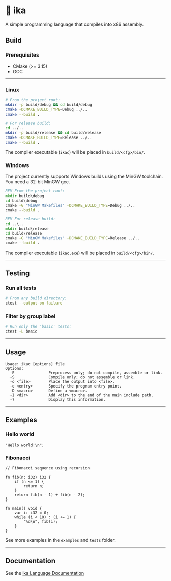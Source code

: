 # 🦑 ika

A simple programming language that compiles into x86 assembly.

## Build

### Prerequisites

* CMake (>= 3.15)
* GCC

---

### Linux

```bash
# From the project root:
mkdir -p build/debug && cd build/debug
cmake -DCMAKE_BUILD_TYPE=Debug ../..
cmake --build .

# For release build:
cd ../..
mkdir -p build/release && cd build/release
cmake -DCMAKE_BUILD_TYPE=Release ../..
cmake --build .
```
The compiler executable (`ikac`) will be placed in `build/<cfg>/bin/`.

### Windows

The project currently supports Windows builds using the MinGW toolchain.
You need a 32-bit MinGW gcc.

```cmd
REM From the project root:
mkdir build\debug
cd build\debug
cmake -G "MinGW Makefiles" -DCMAKE_BUILD_TYPE=Debug ../..
cmake --build .

REM For release build:
cd ..\..
mkdir build\release
cd build\release
cmake -G "MinGW Makefiles" -DCMAKE_BUILD_TYPE=Release ../..
cmake --build .
```

The compiler executable (`ikac.exe`) will be placed in `build/<cfg>/bin/`.

---

## Testing

### Run all tests

```bash
# From any build directory:
ctest --output-on-failure
```

### Filter by group label

```bash
# Run only the 'basic' tests:
ctest -L basic
```

---

## Usage
```
Usage: ikac [options] file
Options:
  -E               Preprocess only; do not compile, assemble or link.
  -S               Compile only; do not assemble or link.
  -o <file>        Place the output into <file>.
  -e <entry>       Specify the program entry point.
  -D <macro>       Define a <macro>.
  -I <dir>         Add <dir> to the end of the main include path.
  -?               Display this information.
```

---

## Examples

### Hello world
```zig
"Hello world!\n";
```

### Fibonacci
```zig
// Fibonacci sequence using recursion

fn fib(n: i32) i32 {
    if (n <= 1) {
        return n;
    }
    return fib(n - 1) + fib(n - 2);
}

fn main() void {
    var i: i32 = 0;
    while (i < 10) : (i += 1) {
        "%d\n", fib(i);
    }
}
```

See more examples in the `examples` and `tests` folder.

---

## Documentation

See the [ika Language Documentation](doc.md)
